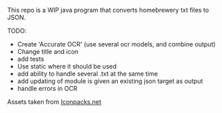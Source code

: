 This repo is a WIP java program that converts homebrewery txt files to JSON.


TODO:
 - Create 'Accurate OCR' (use several ocr models, and combine output)
 - Change title and icon
 - add tests
 - Use static where it should be used
 - add ability to handle several .txt at the same time
 - add updating of module is given an existing json target as output
 - handle errors in OCR

Assets taken from [Iconpacks.net](https://www.iconpacks.net/)